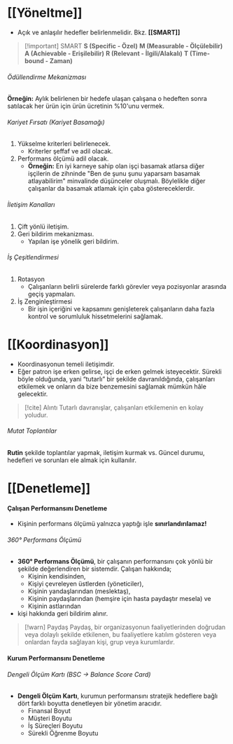 # [[Yöneltme]]

- Açık ve anlaşılır hedefler belirlenmelidir. Bkz. **[[SMART]]** 

> [!important] SMART
**S (Specific - Özel)**
 >**M (Measurable - Ölçülebilir)**
 >**A (Achievable - Erişilebilir)**
 >**R (Relevant - İlgili/Alakalı)**
 **T (Time-bound - Zaman)**

###### Ödüllendirme Mekanizması
**Örneğin:** Aylık belirlenen bir hedefe ulaşan çalışana o hedeften sonra satılacak her ürün için ürün ücretinin %10'unu vermek.
###### Kariyet Fırsatı (Kariyet Basamağı)
1. Yükselme kriterleri belirlenecek.
	- Kriterler şeffaf ve adil olacak.
2. Performans ölçümü adil olacak.
	- **Örneğin:** En iyi karneye sahip olan işçi basamak atlarsa diğer işçilerin de zihninde "Ben de şunu şunu yaparsam basamak atlayabilirim" minvalinde düşünceler oluşmalı. Böylelikle diğer çalışanlar da basamak atlamak için çaba göstereceklerdir.
###### İletişim Kanalları
1. Çift yönlü iletişim.
2. Geri bildirim mekanizması.
	- Yapılan işe yönelik geri bildirim. 
###### İş Çeşitlendirmesi
1. Rotasyon
	- Çalışanların belirli sürelerde farklı görevler veya pozisyonlar arasında geçiş yapmaları.
2. İş Zenginleştirmesi
	- Bir işin içeriğini ve kapsamını genişleterek çalışanların daha fazla kontrol ve sorumluluk hissetmelerini sağlamak.

# [[Koordinasyon]]
- Koordinasyonun temeli iletişimdir.
- Eğer patron işe erken gelirse, işçi de erken gelmek isteyecektir. Sürekli böyle olduğunda, yani “tutarlı” bir şekilde davranıldığında, çalışanları etkilemek ve onların da bize benzemesini sağlamak mümkün hâle gelecektir.

> [!cite] Alıntı
> Tutarlı davranışlar, çalışanları etkilemenin en kolay yoludur.

###### Mutat Toplantılar
 **Rutin** şekilde toplantılar yapmak, iletişim kurmak vs. Güncel durumu, hedefleri ve sorunları ele almak için kullanılır.
# [[Denetleme]]
#### Çalışan Performansını Denetleme
- Kişinin performans ölçümü yalnızca yaptığı işle **sınırlandırılamaz!**
###### 360° Performans Ölçümü
- **360° Performans Ölçümü**, bir çalışanın performansını çok yönlü bir şekilde değerlendiren bir sistemdir. Çalışan hakkında;
	- Kişinin kendisinden,
	- Kişiyi çevreleyen üstlerden (yöneticiler),
	- Kişinin yandaşlarından (meslektaş),
	- Kişinin paydaşlarından (hemşire için hasta paydaştır mesela) ve
	- Kişinin astlarından
- kişi hakkında geri bildirim alınır.

> [!warn] Paydaş
> Paydaş, bir organizasyonun faaliyetlerinden doğrudan veya dolaylı şekilde etkilenen, bu faaliyetlere katılım gösteren veya onlardan fayda sağlayan kişi, grup veya kurumlardır.
#### Kurum Performansını Denetleme
###### Dengeli Ölçüm Kartı (BSC → Balance Score Card)
- **Dengeli Ölçüm Kartı**, kurumun performansını stratejik hedeflere bağlı dört farklı boyutta denetleyen bir yönetim aracıdır.
	- Finansal Boyut
	- Müşteri Boyutu
	- İş Süreçleri Boyutu
	- Sürekli Öğrenme Boyutu
